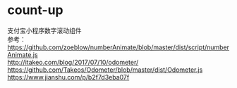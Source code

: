 # count-up
支付宝小程序数字滚动组件  
参考：  
https://github.com/zoeblow/numberAnimate/blob/master/dist/script/numberAnimate.js  
http://itakeo.com/blog/2017/07/10/odometer/  
https://github.com/Takeos/Odometer/blob/master/dist/Odometer.js  
https://www.jianshu.com/p/b2f7d3eba07f